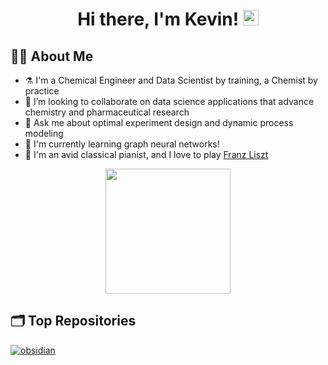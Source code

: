 <div align="center">
   <h1>Hi there, I'm Kevin! <img src="https://media.giphy.com/media/hvRJCLFzcasrR4ia7z/giphy.gif" width="25px"> </h1>
</div>

## 👨‍🔬 About Me

- ⚗️ I'm a Chemical Engineer and Data Scientist by training, a Chemist by practice
- 👥 I’m looking to collaborate on data science applications that advance chemistry and pharmaceutical research
- 💬 Ask me about optimal experiment design and dynamic process modeling
- 🌱 I'm currently learning graph neural networks!
- 🎹 I'm an avid classical pianist, and I love to play <a href="https://www.npr.org/2011/10/22/141617637/how-franz-liszt-became-the-worlds-first-rock-star">Franz Liszt</a>

<div align="center">
  <img height=200 align="center" src="https://github-readme-stats.vercel.app/api?username=kstone40&show_icons=true&theme=vue&rank_icon=github" />
</div>

## 🗂️ Top Repositories

<a href="https://github.com/MSDLLCpapers/obsidian">
  <img align="center" src="https://github-readme-stats.vercel.app/api/pin/?username=MSDLLCpapers&repo=obsidian&show_icons=true&theme=vue" alt="obsidian" />
</a>
